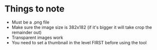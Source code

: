 # Things to note
* Must be a .png file
* Make sure the image size is 382x182 (if it's bigger it will take crop the remainder out)
* Transparent images work
* You need to set a thumbnail in the level FIRST before using the tool
